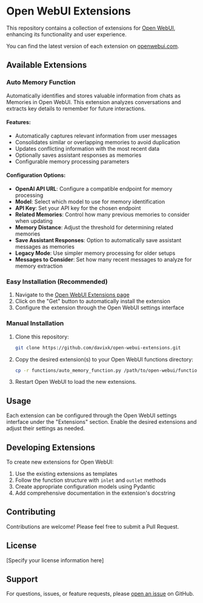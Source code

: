 # Open WebUI Extensions

This repository contains a collection of extensions for [Open WebUI](https://github.com/open-webui/open-webui), enhancing its functionality and user experience.

You can find the latest version of each extension on [openwebui.com](https://openwebui.com/f/nokodo/).

## Available Extensions

### Auto Memory Function

Automatically identifies and stores valuable information from chats as Memories in Open WebUI. This extension analyzes conversations and extracts key details to remember for future interactions.

#### Features:

- Automatically captures relevant information from user messages
- Consolidates similar or overlapping memories to avoid duplication
- Updates conflicting information with the most recent data
- Optionally saves assistant responses as memories
- Configurable memory processing parameters

#### Configuration Options:

- **OpenAI API URL**: Configure a compatible endpoint for memory processing
- **Model**: Select which model to use for memory identification
- **API Key**: Set your API key for the chosen endpoint
- **Related Memories**: Control how many previous memories to consider when updating
- **Memory Distance**: Adjust the threshold for determining related memories
- **Save Assistant Responses**: Option to automatically save assistant messages as memories
- **Legacy Mode**: Use simpler memory processing for older setups
- **Messages to Consider**: Set how many recent messages to analyze for memory extraction

### Easy Installation (Recommended)
1. Navigate to the [Open WebUI Extensions page](https://openwebui.com/f/nokodo/auto_memory)
2. Click on the "Get" button to automatically install the extension
3. Configure the extension through the Open WebUI settings interface

### Manual Installation
1. Clone this repository:
   ```bash
   git clone https://github.com/davixk/open-webui-extensions.git
   ```
2. Copy the desired extension(s) to your Open WebUI functions directory:
   ```bash
   cp -r functions/auto_memory_function.py /path/to/open-webui/functions/
   ```
3. Restart Open WebUI to load the new extensions.

## Usage

Each extension can be configured through the Open WebUI settings interface under the "Extensions" section. Enable the desired extensions and adjust their settings as needed.

## Developing Extensions

To create new extensions for Open WebUI:

1. Use the existing extensions as templates
2. Follow the function structure with `inlet` and `outlet` methods
3. Create appropriate configuration models using Pydantic
4. Add comprehensive documentation in the extension's docstring

## Contributing

Contributions are welcome! Please feel free to submit a Pull Request.

## License

[Specify your license information here]

## Support

For questions, issues, or feature requests, please [open an issue](https://github.com/davixk/open-webui-extensions/issues) on GitHub.